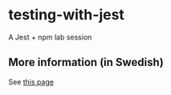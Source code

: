 # testing-with-jest
A Jest + npm lab session

## More information (in Swedish)
See [this page](http://mah-dv-github.io/courses/da344a-da355a/excercises/ex11.html)
